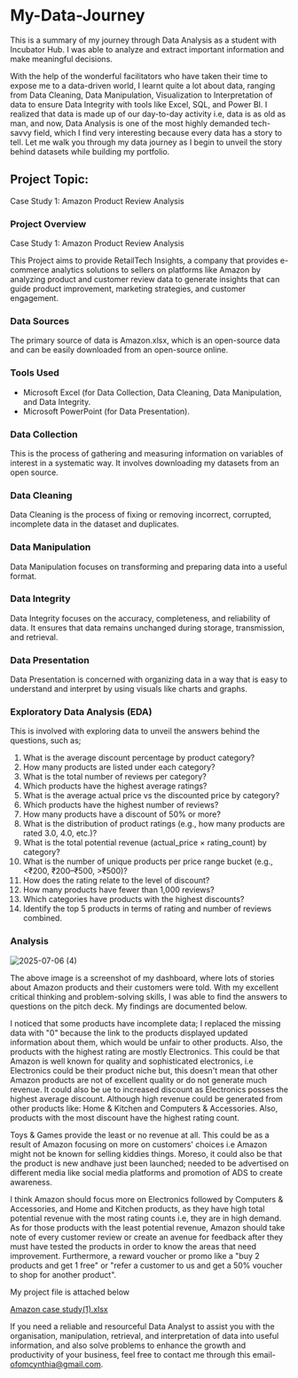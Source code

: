  # My-Data-Journey

This is a summary of my journey through Data Analysis as a student with Incubator Hub. I was able to analyze and extract important information and make meaningful decisions.

With the help of the wonderful facilitators who have taken their time to expose me to a data-driven world, I learnt quite a lot about data, ranging from Data Cleaning, Data Manipulation, Visualization to Interpretation of data to ensure Data Integrity with tools like Excel, SQL, and Power BI. I realized that data is made up of our day-to-day activity i.e, data is as old as man, and now, Data Analysis is one of the most highly demanded tech-savvy field, which I find very interesting because every data has a story to tell. Let me walk you through my data journey as I begin to unveil the story behind datasets while building my portfolio.

## Project Topic: 
Case Study 1: Amazon Product Review Analysis

### Project Overview
Case Study 1: Amazon Product Review Analysis

This Project aims to provide RetailTech Insights, a company that provides e-commerce analytics solutions to sellers on platforms like Amazon by analyzing product and customer review data to generate insights that can guide product improvement, marketing strategies, and customer engagement.

### Data Sources
The primary source of data is Amazon.xlsx, which is an open-source data and can be easily downloaded from an open-source online.

### Tools Used

- Microsoft Excel (for Data Collection, Data Cleaning, Data Manipulation, and Data Integrity.
- Microsoft PowerPoint (for Data Presentation).

### Data Collection 
This is the process of gathering and measuring information on variables of interest in a systematic way. It involves downloading my datasets from an open source.

### Data Cleaning
Data Cleaning is the process of fixing or removing incorrect, corrupted, incomplete data in the dataset and duplicates.

### Data Manipulation
Data Manipulation focuses on transforming and preparing data into a useful format.

### Data Integrity
Data Integrity focuses on the accuracy, completeness, and reliability of data. It ensures that data remains unchanged during storage, transmission, and retrieval. 

### Data Presentation

Data Presentation is concerned with organizing data in a way that is easy to understand and interpret by using visuals like charts and graphs.

### Exploratory Data Analysis (EDA)

This is involved with exploring data to unveil the answers behind the questions, such as;
1. What is the average discount percentage by product category?
2. How many products are listed under each category?
3. What is the total number of reviews per category?
4. Which products have the highest average ratings?
5. What is the average actual price vs the discounted price by category?
6. Which products have the highest number of reviews?
7. How many products have a discount of 50% or more?
8. What is the distribution of product ratings (e.g., how many products are rated 3.0, 4.0, etc.)?
9. What is the total potential revenue (actual_price × rating_count) by category?
10. What is the number of unique products per price range bucket (e.g., <₹200, ₹200–₹500, >₹500)?
11. How does the rating relate to the level of discount?
12. How many products have fewer than 1,000 reviews?
13. Which categories have products with the highest discounts?
14. Identify the top 5 products in terms of rating and number of reviews combined.

### Analysis 

![2025-07-06 (4)](https://github.com/user-attachments/assets/68bee863-68f9-4db8-adf6-edaf8bd88aa8)


The above image is a screenshot of my dashboard, where lots of stories about Amazon products and their customers were told. With my excellent critical thinking and problem-solving skills, I was able to find the answers to questions on the pitch deck. My findings are documented below.

I noticed that some products have incomplete data; I replaced the missing data with "0" because the link to the products displayed updated information about them, which would be unfair to other products. Also, the products with the highest rating are mostly Electronics. This could be that Amazon is well known for quality and sophisticated electronics, i.e Electronics could be their product niche but, this doesn't mean that other Amazon products are not of excellent quality or do not generate much revenue. It could also be ue to increased discount as Electronics posses the highest average discount. Although high revenue could be generated from other products like: Home & Kitchen and Computers & Accessories. Also, products with the most discount have the highest rating count. 

Toys & Games provide the least or no revenue at all. This could be as a result of Amazon focusing on more on customers' choices i.e Amazon might not be known for selling kiddies things. 
Moreso, it could also be that the product is new andhave just been launched; needed to be advertised on different media like social media platforms and promotion of ADS to create awareness. 

I think Amazon should focus more on Electronics followed by Computers & Accessories, and Home and Kitchen products, as they have high total potential revenue with the most rating counts i.e, they are in high demand. As for those products with the least potential revenue, Amazon should take note of every customer review or create an avenue for feedback after they must have tested the products in order to know the areas that need improvement. Furthermore,  a reward voucher or promo like a "buy 2 products and get 1 free" or "refer a customer to us and get a 50% voucher to shop for another product".

My project file is attached below

[Amazon case study(1).xlsx](https://github.com/user-attachments/files/21091536/Amazon.case.study.1.xlsx)

If you need a reliable and resourceful Data Analyst to assist you with the organisation, manipulation, retrieval, and interpretation of data into useful information, and also solve problems to enhance the growth and productivity of your business, feel free to contact me through this email- ofomcynthia@gmail.com.




